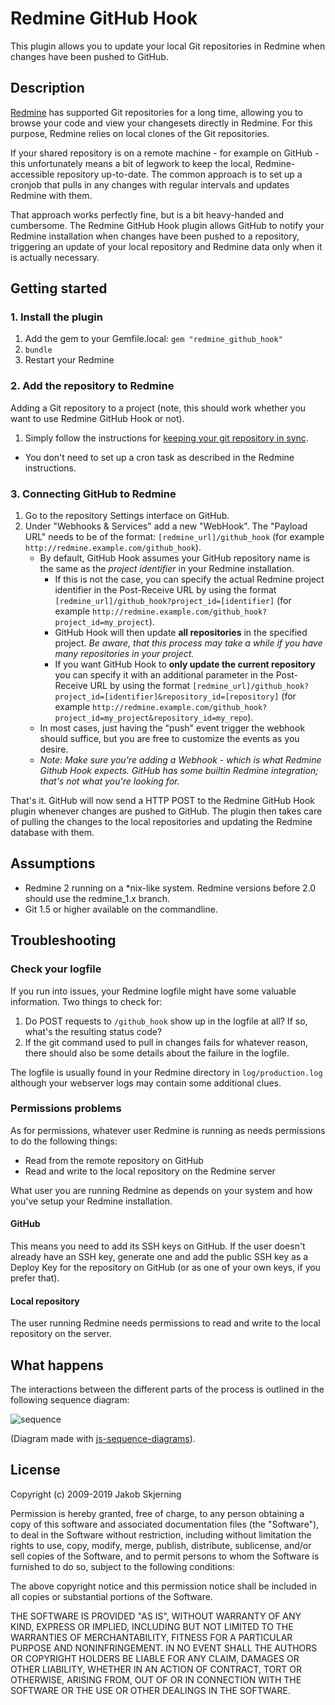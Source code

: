 # Redmine GitHub Hook

This plugin allows you to update your local Git repositories in Redmine when changes have been pushed to GitHub.

## Description

[Redmine](http://redmine.org) has supported Git repositories for a long time, allowing you to browse your code and view your changesets directly in Redmine. For this purpose, Redmine relies on local clones of the Git repositories.

If your shared repository is on a remote machine - for example on GitHub - this unfortunately means a bit of legwork to keep the local, Redmine-accessible repository up-to-date. The common approach is to set up a cronjob that pulls in any changes with regular intervals and updates Redmine with them.

That approach works perfectly fine, but is a bit heavy-handed and cumbersome. The Redmine GitHub Hook plugin allows GitHub to notify your Redmine installation when changes have been pushed to a repository, triggering an update of your local repository and Redmine data only when it is actually necessary.


## Getting started

### 1. Install the plugin

1. Add the gem to your Gemfile.local:
   `gem "redmine_github_hook"`
2. `bundle`
3. Restart your Redmine

### 2. Add the repository to Redmine

Adding a Git repository to a project (note, this should work whether you want to use Redmine GitHub Hook or not).

1. Simply follow the instructions for [keeping your git repository in sync](http://www.redmine.org/wiki/redmine/HowTo_keep_in_sync_your_git_repository_for_redmine).
 * You don't need to set up a cron task as described in the Redmine instructions.

### 3. Connecting GitHub to Redmine

1. Go to the repository Settings interface on GitHub.
2. Under "Webhooks & Services" add a new "WebHook". The "Payload URL" needs to be of the format: `[redmine_url]/github_hook` (for example `http://redmine.example.com/github_hook`).
   * By default, GitHub Hook assumes your GitHub repository name is the same as the *project identifier* in your Redmine installation.
     * If this is not the case, you can specify the actual Redmine project identifier in the Post-Receive URL by using the format `[redmine_url]/github_hook?project_id=[identifier]` (for example `http://redmine.example.com/github_hook?project_id=my_project`).
     * GitHub Hook will then update **all repositories** in the specified project. *Be aware, that this process may take a while if you have many repositories in your project.*
     * If you want GitHub Hook to **only update the current repository** you can specify it with an additional parameter in the Post-Receive URL by using the format `[redmine_url]/github_hook?project_id=[identifier]&repository_id=[repository]` (for example `http://redmine.example.com/github_hook?project_id=my_project&repository_id=my_repo`).
   * In most cases, just having the "push" event trigger the webhook should suffice, but you are free to customize the events as you desire.
   * *Note: Make sure you're adding a Webhook - which is what Redmine Github Hook expects. GitHub has some builtin Redmine integration; that's not what you're looking for.*

That's it. GitHub will now send a HTTP POST to the Redmine GitHub Hook plugin whenever changes are pushed to GitHub. The plugin then takes care of pulling the changes to the local repositories and updating the Redmine database with them.


## Assumptions

* Redmine 2 running on a *nix-like system. Redmine versions before 2.0 should use the redmine_1.x branch.
* Git 1.5 or higher available on the commandline.


## Troubleshooting

### Check your logfile

If you run into issues, your Redmine logfile might have some valuable information. Two things to check for:

1. Do POST requests to `/github_hook` show up in the logfile at all? If so, what's the resulting status code?
2. If the git command used to pull in changes fails for whatever reason, there should also be some details about the failure in the logfile.

The logfile is usually found in your Redmine directory in `log/production.log` although your webserver logs may contain some additional clues.

### Permissions problems

As for permissions, whatever user Redmine is running as needs permissions to do the following things:

* Read from the remote repository on GitHub
* Read and write to the local repository on the Redmine server

What user you are running Redmine as depends on your system and how you've setup your Redmine installation.

#### GitHub

This means you need to add its SSH keys on GitHub. If the user doesn't already have an SSH key, generate one and add the public SSH key as a Deploy Key for the repository on GitHub (or as one of your own keys, if you prefer that).

#### Local repository

The user running Redmine needs permissions to read and write to the local repository on the server.


## What happens

The interactions between the different parts of the process is outlined in the following sequence diagram:

![sequence](https://cloud.githubusercontent.com/assets/6480/3311503/3a789390-f6c5-11e3-804d-d5ca2562799f.png)

(Diagram made with [js-sequence-diagrams](http://bramp.github.io/js-sequence-diagrams/)).


## License

Copyright (c) 2009-2019 Jakob Skjerning

Permission is hereby granted, free of charge, to any person
obtaining a copy of this software and associated documentation
files (the "Software"), to deal in the Software without
restriction, including without limitation the rights to use,
copy, modify, merge, publish, distribute, sublicense, and/or sell
copies of the Software, and to permit persons to whom the
Software is furnished to do so, subject to the following
conditions:

The above copyright notice and this permission notice shall be
included in all copies or substantial portions of the Software.

THE SOFTWARE IS PROVIDED "AS IS", WITHOUT WARRANTY OF ANY KIND,
EXPRESS OR IMPLIED, INCLUDING BUT NOT LIMITED TO THE WARRANTIES
OF MERCHANTABILITY, FITNESS FOR A PARTICULAR PURPOSE AND
NONINFRINGEMENT. IN NO EVENT SHALL THE AUTHORS OR COPYRIGHT
HOLDERS BE LIABLE FOR ANY CLAIM, DAMAGES OR OTHER LIABILITY,
WHETHER IN AN ACTION OF CONTRACT, TORT OR OTHERWISE, ARISING
FROM, OUT OF OR IN CONNECTION WITH THE SOFTWARE OR THE USE OR
OTHER DEALINGS IN THE SOFTWARE.

